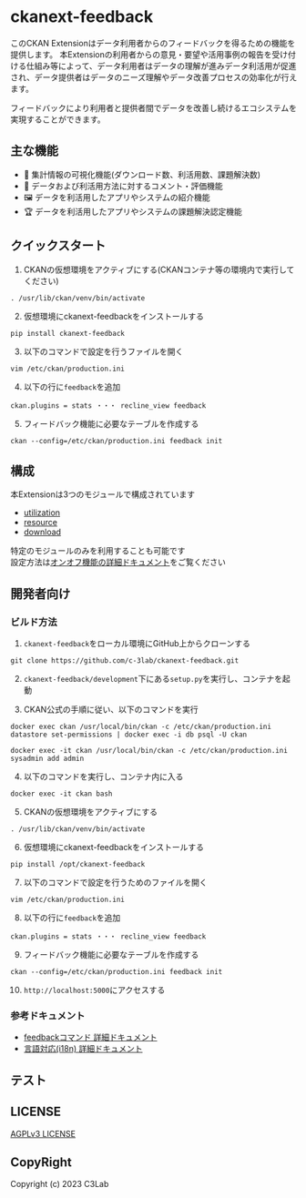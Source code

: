 # ckanext-feedback

このCKAN Extensionはデータ利用者からのフィードバックを得るための機能を提供します。
本Extensionの利用者からの意見・要望や活用事例の報告を受け付ける仕組み等によって、データ利用者はデータの理解が進みデータ利活用が促進され、データ提供者はデータのニーズ理解やデータ改善プロセスの効率化が行えます。

フィードバックにより利用者と提供者間でデータを改善し続けるエコシステムを実現することができます。

## 主な機能

* 👀 集計情報の可視化機能(ダウンロード数、利活用数、課題解決数)
* 💬 データおよび利活用方法に対するコメント・評価機能
* 🖼 データを利活用したアプリやシステムの紹介機能
* 🏆 データを利活用したアプリやシステムの課題解決認定機能

## クイックスタート

1. CKANの仮想環境をアクティブにする(CKANコンテナ等の環境内で実行してください)
```
. /usr/lib/ckan/venv/bin/activate
```

2. 仮想環境にckanext-feedbackをインストールする
```
pip install ckanext-feedback
```

3. 以下のコマンドで設定を行うファイルを開く
```
vim /etc/ckan/production.ini
```

4. 以下の行に`feedback`を追加
```
ckan.plugins = stats ・・・ recline_view feedback
```

5. フィードバック機能に必要なテーブルを作成する
```
ckan --config=/etc/ckan/production.ini feedback init
```

## 構成

本Extensionは3つのモジュールで構成されています
* [utilization](./docs/ja/utilization.md)
* [resource](./docs/ja/resource.md)
* [download](./docs/ja/download.md)  

特定のモジュールのみを利用することも可能です  
設定方法は[オンオフ機能の詳細ドキュメント](./docs/ja/switch_function.md)をご覧ください

## 開発者向け

### ビルド方法

1. `ckanext-feedback`をローカル環境にGitHub上からクローンする
```
git clone https://github.com/c-3lab/ckanext-feedback.git
```

2. `ckanext-feedback/development`下にある`setup.py`を実行し、コンテナを起動

3. CKAN公式の手順に従い、以下のコマンドを実行
```
docker exec ckan /usr/local/bin/ckan -c /etc/ckan/production.ini datastore set-permissions | docker exec -i db psql -U ckan
```
```
docker exec -it ckan /usr/local/bin/ckan -c /etc/ckan/production.ini sysadmin add admin
```

4. 以下のコマンドを実行し、コンテナ内に入る
```
docker exec -it ckan bash
```

5. CKANの仮想環境をアクティブにする
```
. /usr/lib/ckan/venv/bin/activate
```

6. 仮想環境にckanext-feedbackをインストールする
```
pip install /opt/ckanext-feedback
```

7. 以下のコマンドで設定を行うためのファイルを開く
```
vim /etc/ckan/production.ini
```

8. 以下の行に`feedback`を追加
```
ckan.plugins = stats ・・・ recline_view feedback
```

9. フィードバック機能に必要なテーブルを作成する
```
ckan --config=/etc/ckan/production.ini feedback init
```

10. `http://localhost:5000`にアクセスする

### 参考ドキュメント

* [feedbackコマンド 詳細ドキュメント](./docs/ja/feedback_command.md)
* [言語対応(i18n) 詳細ドキュメント](./docs/ja/i18n.md)

## テスト

## LICENSE

[AGPLv3 LICENSE](https://github.com/c-3lab/ckanext-feedback/blob/feature/documentation-README/LICENSE)

## CopyRight

Copyright (c) 2023 C3Lab
